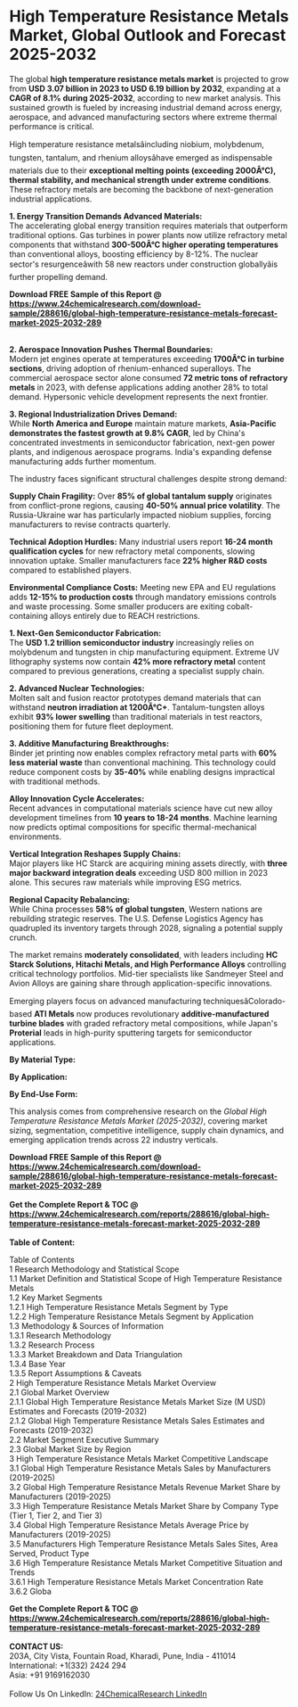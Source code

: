 <h1>High Temperature Resistance Metals Market, Global Outlook and Forecast 2025-2032</h1><p>The global <strong>high temperature resistance metals market</strong> is projected to grow from <strong>USD 3.07 billion in 2023 to USD 6.19 billion by 2032</strong>, expanding at a <strong>CAGR of 8.1% during 2025-2032</strong>, according to new market analysis. This sustained growth is fueled by increasing industrial demand across energy, aerospace, and advanced manufacturing sectors where extreme thermal performance is critical.</p><p>High temperature resistance metalsâincluding niobium, molybdenum, tungsten, tantalum, and rhenium alloysâhave emerged as indispensable materials due to their <strong>exceptional melting points (exceeding 2000Â°C), thermal stability, and mechanical strength under extreme conditions</strong>. These refractory metals are becoming the backbone of next-generation industrial applications.</p><p><strong>1. Energy Transition Demands Advanced Materials:</strong><br>
The accelerating global energy transition requires materials that outperform traditional options. Gas turbines in power plants now utilize refractory metal components that withstand <strong>300-500Â°C higher operating temperatures</strong> than conventional alloys, boosting efficiency by 8-12%. The nuclear sector's resurgenceâwith 58 new reactors under construction globallyâis further propelling demand.</p><div><b>Download FREE Sample of this Report @ 
            <a href="https://www.24chemicalresearch.com/download-sample/288616/global-high-temperature-resistance-metals-forecast-market-2025-2032-289">
            https://www.24chemicalresearch.com/download-sample/288616/global-high-temperature-resistance-metals-forecast-market-2025-2032-289</a></b></div><br><p><strong>2. Aerospace Innovation Pushes Thermal Boundaries:</strong><br>
Modern jet engines operate at temperatures exceeding <strong>1700Â°C in turbine sections</strong>, driving adoption of rhenium-enhanced superalloys. The commercial aerospace sector alone consumed <strong>72 metric tons of refractory metals</strong> in 2023, with defense applications adding another 28% to total demand. Hypersonic vehicle development represents the next frontier.</p><p><strong>3. Regional Industrialization Drives Demand:</strong><br>
While <strong>North America and Europe</strong> maintain mature markets, <strong>Asia-Pacific demonstrates the fastest growth at 9.8% CAGR</strong>, led by China's concentrated investments in semiconductor fabrication, next-gen power plants, and indigenous aerospace programs. India's expanding defense manufacturing adds further momentum.</p><p>The industry faces significant structural challenges despite strong demand:</p><p><strong>Supply Chain Fragility:</strong> Over <strong>85% of global tantalum supply</strong> originates from conflict-prone regions, causing <strong>40-50% annual price volatility</strong>. The Russia-Ukraine war has particularly impacted niobium supplies, forcing manufacturers to revise contracts quarterly.</p><p><strong>Technical Adoption Hurdles:</strong> Many industrial users report <strong>16-24 month qualification cycles</strong> for new refractory metal components, slowing innovation uptake. Smaller manufacturers face <strong>22% higher R&amp;D costs</strong> compared to established players.</p><p><strong>Environmental Compliance Costs:</strong> Meeting new EPA and EU regulations adds <strong>12-15% to production costs</strong> through mandatory emissions controls and waste processing. Some smaller producers are exiting cobalt-containing alloys entirely due to REACH restrictions.</p><p><strong>1. Next-Gen Semiconductor Fabrication:</strong><br>
The <strong>USD 1.2 trillion semiconductor industry</strong> increasingly relies on molybdenum and tungsten in chip manufacturing equipment. Extreme UV lithography systems now contain <strong>42% more refractory metal</strong> content compared to previous generations, creating a specialist supply chain.</p><p><strong>2. Advanced Nuclear Technologies:</strong><br>
Molten salt and fusion reactor prototypes demand materials that can withstand <strong>neutron irradiation at 1200Â°C+</strong>. Tantalum-tungsten alloys exhibit <strong>93% lower swelling</strong> than traditional materials in test reactors, positioning them for future fleet deployment.</p><p><strong>3. Additive Manufacturing Breakthroughs:</strong><br>
Binder jet printing now enables complex refractory metal parts with <strong>60% less material waste</strong> than conventional machining. This technology could reduce component costs by <strong>35-40%</strong> while enabling designs impractical with traditional methods.</p><p><strong>Alloy Innovation Cycle Accelerates:</strong><br>
	Recent advances in computational materials science have cut new alloy development timelines from <strong>10 years to 18-24 months</strong>. Machine learning now predicts optimal compositions for specific thermal-mechanical environments.</p><p><strong>Vertical Integration Reshapes Supply Chains:</strong><br>
	Major players like HC Starck are acquiring mining assets directly, with <strong>three major backward integration deals</strong> exceeding USD 800 million in 2023 alone. This secures raw materials while improving ESG metrics.</p><p><strong>Regional Capacity Rebalancing:</strong><br>
	While China processes <strong>58% of global tungsten</strong>, Western nations are rebuilding strategic reserves. The U.S. Defense Logistics Agency has quadrupled its inventory targets through 2028, signaling a potential supply crunch.</p><p>The market remains <strong>moderately consolidated</strong>, with leaders including <strong>HC Starck Solutions, Hitachi Metals, and High Performance Alloys</strong> controlling critical technology portfolios. Mid-tier specialists like Sandmeyer Steel and Avion Alloys are gaining share through application-specific innovations.</p><p>Emerging players focus on advanced manufacturing techniquesâColorado-based <strong>ATI Metals</strong> now produces revolutionary <strong>additive-manufactured turbine blades</strong> with graded refractory metal compositions, while Japan's <strong>Proterial</strong> leads in high-purity sputtering targets for semiconductor applications.</p><p><strong>By Material Type:</strong></p><p><strong>By Application:</strong></p><p><strong>By End-Use Form:</strong></p><p>This analysis comes from comprehensive research on the <em>Global High Temperature Resistance Metals Market (2025-2032)</em>, covering market sizing, segmentation, competitive intelligence, supply chain dynamics, and emerging application trends across 22 industry verticals.</p><div><b>Download FREE Sample of this Report @ 
            <a href="https://www.24chemicalresearch.com/download-sample/288616/global-high-temperature-resistance-metals-forecast-market-2025-2032-289">
            https://www.24chemicalresearch.com/download-sample/288616/global-high-temperature-resistance-metals-forecast-market-2025-2032-289</a></b></div><br><div><b>Get the Complete Report & TOC @ 
            <a href="https://www.24chemicalresearch.com/reports/288616/global-high-temperature-resistance-metals-forecast-market-2025-2032-289">
            https://www.24chemicalresearch.com/reports/288616/global-high-temperature-resistance-metals-forecast-market-2025-2032-289</a></b></div><br>
            <b>Table of Content:</b><p>Table of Contents<br />
1 Research Methodology and Statistical Scope<br />
1.1 Market Definition and Statistical Scope of High Temperature Resistance Metals<br />
1.2 Key Market Segments<br />
1.2.1 High Temperature Resistance Metals Segment by Type<br />
1.2.2 High Temperature Resistance Metals Segment by Application<br />
1.3 Methodology & Sources of Information<br />
1.3.1 Research Methodology<br />
1.3.2 Research Process<br />
1.3.3 Market Breakdown and Data Triangulation<br />
1.3.4 Base Year<br />
1.3.5 Report Assumptions & Caveats<br />
2 High Temperature Resistance Metals Market Overview<br />
2.1 Global Market Overview<br />
2.1.1 Global High Temperature Resistance Metals Market Size (M USD) Estimates and Forecasts (2019-2032)<br />
2.1.2 Global High Temperature Resistance Metals Sales Estimates and Forecasts (2019-2032)<br />
2.2 Market Segment Executive Summary<br />
2.3 Global Market Size by Region<br />
3 High Temperature Resistance Metals Market Competitive Landscape<br />
3.1 Global High Temperature Resistance Metals Sales by Manufacturers (2019-2025)<br />
3.2 Global High Temperature Resistance Metals Revenue Market Share by Manufacturers (2019-2025)<br />
3.3 High Temperature Resistance Metals Market Share by Company Type (Tier 1, Tier 2, and Tier 3)<br />
3.4 Global High Temperature Resistance Metals Average Price by Manufacturers (2019-2025)<br />
3.5 Manufacturers High Temperature Resistance Metals Sales Sites, Area Served, Product Type<br />
3.6 High Temperature Resistance Metals Market Competitive Situation and Trends<br />
3.6.1 High Temperature Resistance Metals Market Concentration Rate<br />
3.6.2 Globa</p><div><b>Get the Complete Report & TOC @ 
            <a href="https://www.24chemicalresearch.com/reports/288616/global-high-temperature-resistance-metals-forecast-market-2025-2032-289">
            https://www.24chemicalresearch.com/reports/288616/global-high-temperature-resistance-metals-forecast-market-2025-2032-289</a></b></div><br><b>CONTACT US:</b><br>
            203A, City Vista, Fountain Road, Kharadi, Pune, India - 411014<br>
            International: +1(332) 2424 294<br>
            Asia: +91 9169162030 <br><br>
            Follow Us On LinkedIn: <a href="https://www.linkedin.com/company/24chemicalresearch/">24ChemicalResearch LinkedIn</a>